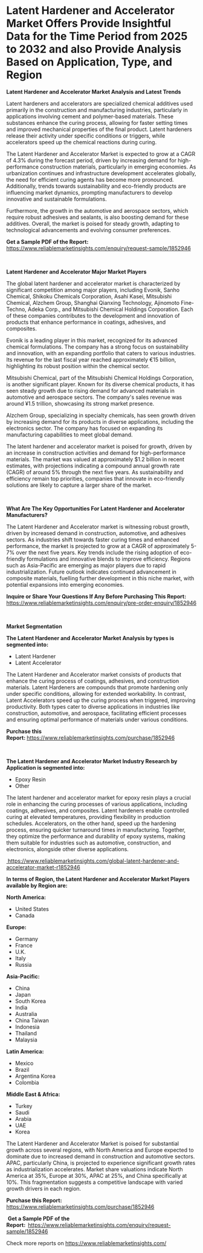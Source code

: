 <p><h1>Latent Hardener and Accelerator Market Offers Provide Insightful Data for the Time Period from 2025 to 2032 and also Provide Analysis Based on Application, Type, and Region</h1></p><p><strong>Latent Hardener and Accelerator Market Analysis and Latest Trends</strong></p>
<p><p>Latent hardeners and accelerators are specialized chemical additives used primarily in the construction and manufacturing industries, particularly in applications involving cement and polymer-based materials. These substances enhance the curing process, allowing for faster setting times and improved mechanical properties of the final product. Latent hardeners release their activity under specific conditions or triggers, while accelerators speed up the chemical reactions during curing.</p><p>The Latent Hardener and Accelerator Market is expected to grow at a CAGR of 4.3% during the forecast period, driven by increasing demand for high-performance construction materials, particularly in emerging economies. As urbanization continues and infrastructure development accelerates globally, the need for efficient curing agents has become more pronounced. Additionally, trends towards sustainability and eco-friendly products are influencing market dynamics, prompting manufacturers to develop innovative and sustainable formulations. </p><p>Furthermore, the growth in the automotive and aerospace sectors, which require robust adhesives and sealants, is also boosting demand for these additives. Overall, the market is poised for steady growth, adapting to technological advancements and evolving consumer preferences.</p></p>
<p><strong>Get a Sample PDF of the Report:&nbsp;</strong> <a href="https://www.reliablemarketinsights.com/enquiry/request-sample/1852946?utm_campaign=2564&utm_medium=2&utm_source=Github&utm_content=ia&utm_term=03042025&utm_id=latent-hardener-and-accelerator">https://www.reliablemarketinsights.com/enquiry/request-sample/1852946</a></p>
<p>&nbsp;</p>
<p><strong>Latent Hardener and Accelerator Major Market Players</strong></p>
<p><p>The global latent hardener and accelerator market is characterized by significant competition among major players, including Evonik, Sanho Chemical, Shikoku Chemicals Corporation, Asahi Kasei, Mitsubishi Chemical, Alzchem Group, Shanghai Qianxing Technology, Ajinomoto Fine-Techno, Adeka Corp., and Mitsubishi Chemical Holdings Corporation. Each of these companies contributes to the development and innovation of products that enhance performance in coatings, adhesives, and composites.</p><p>Evonik is a leading player in this market, recognized for its advanced chemical formulations. The company has a strong focus on sustainability and innovation, with an expanding portfolio that caters to various industries. Its revenue for the last fiscal year reached approximately €15 billion, highlighting its robust position within the chemical sector.</p><p>Mitsubishi Chemical, part of the Mitsubishi Chemical Holdings Corporation, is another significant player. Known for its diverse chemical products, it has seen steady growth due to rising demand for advanced materials in automotive and aerospace sectors. The company's sales revenue was around ¥1.5 trillion, showcasing its strong market presence.</p><p>Alzchem Group, specializing in specialty chemicals, has seen growth driven by increasing demand for its products in diverse applications, including the electronics sector. The company has focused on expanding its manufacturing capabilities to meet global demand.</p><p>The latent hardener and accelerator market is poised for growth, driven by an increase in construction activities and demand for high-performance materials. The market was valued at approximately $1.2 billion in recent estimates, with projections indicating a compound annual growth rate (CAGR) of around 5% through the next five years. As sustainability and efficiency remain top priorities, companies that innovate in eco-friendly solutions are likely to capture a larger share of the market.</p></p>
<p>&nbsp;</p>
<p><strong>What Are The Key Opportunities For Latent Hardener and Accelerator Manufacturers?</strong></p>
<p><p>The Latent Hardener and Accelerator market is witnessing robust growth, driven by increased demand in construction, automotive, and adhesives sectors. As industries shift towards faster curing times and enhanced performance, the market is projected to grow at a CAGR of approximately 5-7% over the next five years. Key trends include the rising adoption of eco-friendly formulations and innovative blends to improve efficiency. Regions such as Asia-Pacific are emerging as major players due to rapid industrialization. Future outlook indicates continued advancement in composite materials, fuelling further development in this niche market, with potential expansions into emerging economies.</p></p>
<p><strong>Inquire or Share Your Questions If Any Before Purchasing This Report:</strong> <a href="https://www.reliablemarketinsights.com/enquiry/pre-order-enquiry/1852946?utm_campaign=2564&utm_medium=2&utm_source=Github&utm_content=ia&utm_term=03042025&utm_id=latent-hardener-and-accelerator">https://www.reliablemarketinsights.com/enquiry/pre-order-enquiry/1852946</a></p>
<p>&nbsp;</p>
<p><strong>Market Segmentation</strong></p>
<p><strong>The Latent Hardener and Accelerator Market Analysis by types is segmented into:</strong></p>
<p><ul><li>Latent Hardener</li><li>Latent Accelerator</li></ul></p>
<p><p>The Latent Hardener and Accelerator market consists of products that enhance the curing process of coatings, adhesives, and construction materials. Latent Hardeners are compounds that promote hardening only under specific conditions, allowing for extended workability. In contrast, Latent Accelerators speed up the curing process when triggered, improving productivity. Both types cater to diverse applications in industries like construction, automotive, and aerospace, facilitating efficient processes and ensuring optimal performance of materials under various conditions.</p></p>
<p><strong>Purchase this Report:&nbsp;</strong><a href="https://www.reliablemarketinsights.com/purchase/1852946?utm_campaign=2564&utm_medium=2&utm_source=Github&utm_content=ia&utm_term=03042025&utm_id=latent-hardener-and-accelerator">https://www.reliablemarketinsights.com/purchase/1852946</a></p>
<p>&nbsp;</p>
<p><strong>The Latent Hardener and Accelerator Market Industry Research by Application is segmented into:</strong></p>
<p><ul><li>Epoxy Resin</li><li>Other</li></ul></p>
<p><p>The latent hardener and accelerator market for epoxy resin plays a crucial role in enhancing the curing processes of various applications, including coatings, adhesives, and composites. Latent hardeners enable controlled curing at elevated temperatures, providing flexibility in production schedules. Accelerators, on the other hand, speed up the hardening process, ensuring quicker turnaround times in manufacturing. Together, they optimize the performance and durability of epoxy systems, making them suitable for industries such as automotive, construction, and electronics, alongside other diverse applications.</p></p>
<p><a href="https://www.reliablemarketinsights.com/global-latent-hardener-and-accelerator-market-r1852946?utm_campaign=2564&utm_medium=2&utm_source=Github&utm_content=ia&utm_term=03042025&utm_id=latent-hardener-and-accelerator">&nbsp;https://www.reliablemarketinsights.com/global-latent-hardener-and-accelerator-market-r1852946</a></p>
<p><strong>In terms of Region, the Latent Hardener and Accelerator Market Players available by Region are:</strong></p>
<p>
    <p> <strong> North America: </strong>
        <ul>
            <li>United States</li>
            <li>Canada</li>
        </ul>
        </p> 
    <p> <strong> Europe: </strong>
        <ul>
            <li>Germany</li>
            <li>France</li>
            <li>U.K.</li>
            <li>Italy</li>
            <li>Russia</li>
        </ul>
        </p> 
    <p> <strong> Asia-Pacific: </strong>
        <ul>
            <li>China</li>
            <li>Japan</li>
            <li>South Korea</li>
            <li>India</li>
            <li>Australia</li>
            <li>China Taiwan</li>
            <li>Indonesia</li>
            <li>Thailand</li>
            <li>Malaysia</li>
        </ul>
        </p> 
    <p> <strong> Latin America: </strong>
        <ul>
            <li>Mexico</li>
            <li>Brazil</li>
            <li>Argentina Korea</li>
            <li>Colombia</li>
        </ul>
        </p> 
    <p> <strong> Middle East & Africa: </strong>
        <ul>
            <li>Turkey</li>
            <li>Saudi</li>
            <li>Arabia</li>
            <li>UAE</li>
            <li>Korea</li>
        </ul>
    </p>
    </p>
<p><p>The Latent Hardener and Accelerator Market is poised for substantial growth across several regions, with North America and Europe expected to dominate due to increased demand in construction and automotive sectors. APAC, particularly China, is projected to experience significant growth rates as industrialization accelerates. Market share valuations indicate North America at 35%, Europe at 30%, APAC at 25%, and China specifically at 10%. This fragmentation suggests a competitive landscape with varied growth drivers in each region.</p></p>
<p><strong>Purchase this Report: </strong><a href="https://www.reliablemarketinsights.com/purchase/1852946?utm_campaign=2564&utm_medium=2&utm_source=Github&utm_content=ia&utm_term=03042025&utm_id=latent-hardener-and-accelerator">https://www.reliablemarketinsights.com/purchase/1852946</a></p>
<p>&nbsp;<strong>Get a Sample PDF of the Report:&nbsp;&nbsp;</strong><a href="https://www.reliablemarketinsights.com/enquiry/request-sample/1852946?utm_campaign=2564&utm_medium=2&utm_source=Github&utm_content=ia&utm_term=03042025&utm_id=latent-hardener-and-accelerator">https://www.reliablemarketinsights.com/enquiry/request-sample/1852946</a></p>
<p><strong></strong></p>
<p>Check more reports on <a href="https://www.reliablemarketinsights.com/?utm_campaign=2564&utm_medium=2&utm_source=Github&utm_content=ia&utm_term=03042025&utm_id=latent-hardener-and-accelerator">https://www.reliablemarketinsights.com/</a></p>